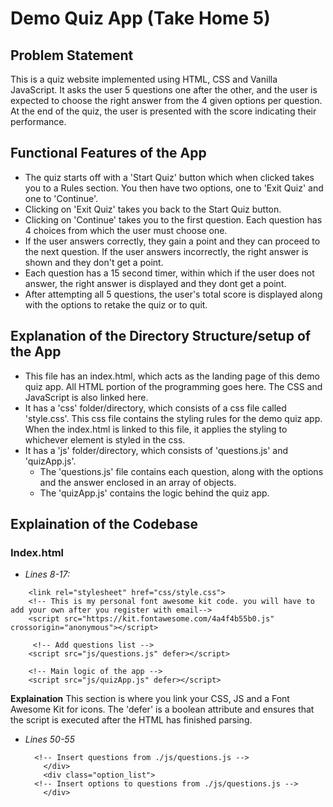 # Demo Quiz App (Take Home 5)

## Problem Statement
This is a quiz website implemented using HTML, CSS and Vanilla JavaScript. It asks the user 5 questions one after the other, and the user is expected to choose the right answer from the 4 given options per question. At the end of the quiz, the user is presented with the score indicating their performance.

## Functional Features of the App
- The quiz starts off with a 'Start Quiz' button which when clicked takes you to a Rules section. You then have two options, one to 'Exit Quiz' and one to 'Continue'.
- Clicking on 'Exit Quiz' takes you back to the Start Quiz button.
- Clicking on 'Continue' takes you to the first question. Each question has 4 choices from which the user must choose one. 
- If the user answers correctly, they gain a point and they can proceed to the next question. If the user answers incorrectly, the right answer is shown and they don't get a point. 
- Each question has a 15 second timer, within which if the user does not answer, the right answer is displayed and they dont get a point.
- After attempting all 5 questions, the user's total score is displayed along with the options to retake the quiz or to quit.

## Explanation of the Directory Structure/setup of the App
- This file has an index.html, which acts as the landing page of this demo quiz app. All HTML portion of the programming goes here. The CSS and JavaScript is also linked here. 
- It has a 'css' folder/directory, which consists of a css file called 'style.css'. This css file contains the styling rules for the demo quiz app. When the index.html is linked to this file, it applies the styling to whichever element is styled in the css.
- It has a 'js' folder/directory, which consists of 'questions.js' and 'quizApp.js'.
	- The 'questions.js' file contains each question, along with the options and the answer enclosed in an array of objects. 
	- The 'quizApp.js' contains the logic behind the quiz app.

## Explaination of the Codebase 
### Index.html

- *Lines 8-17:*
``` <!-- CSS FILE -->
    <link rel="stylesheet" href="css/style.css">
    <!-- This is my personal font awesome kit code. you will have to add your own after you register with email-->
    <script src="https://kit.fontawesome.com/4a4f4b55b0.js" crossorigin="anonymous"></script>

     <!-- Add questions list -->
    <script src="js/questions.js" defer></script>

    <!-- Main logic of the app -->
    <script src="js/quizApp.js" defer></script>
```
**Explaination**
This section is where you link your CSS, JS and a Font Awesome Kit for icons. The 'defer' is a boolean attribute and ensures that the script is executed after the HTML has finished parsing.

- *Lines 50-55*
  ``` <div class="que_text">
  	<!-- Insert questions from ./js/questions.js -->
      </div>
      <div class="option_list">
  	<!-- Insert options to questions from ./js/questions.js -->
      </div>
  ```


